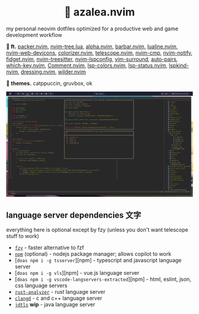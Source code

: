 <div align="center">
    <h1>🌌 azalea.nvim</h1>
</div>

my personal neovim dotfiles optimized for a productive web and game development workflow

**🔁 ft.** [packer.nvim], [nvim-tree.lua], [alpha.nvim], [barbar.nvim], [lualine.nvim],
[nvim-web-devicons], [colorizer.nvim], [telescope.nvim], [nvim-cmp], [nvim-notify], 
[fidget.nvim], [nvim-treesitter], [nvim-lspconfig], [vim-surround], [auto-pairs],
[which-key.nvim], [Comment.nvim], [lsp-colors.nvim], [lsp-status.nvim], [lspkind-nvim],
[dressing.nvim], [wilder.nvim]

**🎨 themes.** catppuccin, gruvbox, ok

<img src="./showcase/gruvbox.png" />

## language server dependencies 文字

everything here is optional except by fzy (unless you don't want telescope stuff to work)

* [`fzy`] - faster alternative to fzf
* [`npm`] (optional) - nodejs package manager; allows copilot to work
* [`doas npm i -g tsserver`][npm] - typescript and javascript language server
* [`doas npm i -g vls`][npm] - vue.js language server
* [`doas npm i -g vscode-langservers-extracted`][npm] - html, eslint, json, css language servers
* [`rust-analyzer`] - rust language server
* [`clangd`] - c and c++ language server
* [`jdtls`] **wip** - java language server

[`fzy`]: https://github.com/jhawthorn/fzy
[`npm`]: https://nodejs.org
[`rust-analyzer`]: https://rust-analyzer.github.io/manual.html
[`clangd`]: https://clangd.llvm.org/
[`jdtls`]: https://github.com/eclipse/eclipse.jdt.ls 

[packer.nvim]: https://github.com/wbthomason/packer.nvim
[nvim-tree.lua]: https://github.com/kyazdani42/nvim-tree.lua
[alpha.nvim]: https://github.com/goolord/alpha-nvim
[barbar.nvim]: https://github.com/romgrk/barbar.nvim
[lualine.nvim]: https://github.com/nvim-lualine/lualine.nvim
[nvim-web-devicons]: https://github.com/kyazdani42/nvim-web-devicons
[colorizer.nvim]: https://github.com/norcalli/nvim-colorizer.lua
[dressing.nvim]: https://github.com/stevearc/dressing.nvim
[wilder.nvim]: https://github.com/gelguy/wilder.nvim
[telescope.nvim]: https://github.com/nvim-telescope/telescope.nvim
[nvim-cmp]: https://github.com/hrsh7th/nvim-cmp
[nvim-notify]: https://github.com/rcarriga/nvim-notify
[fidget.nvim]: https://github.com/j-hui/fidget.nvim
[nvim-treesitter]: https://github.com/nvim-treesitter/nvim-treesitter
[nvim-lspconfig]: https://github.com/neovim/nvim-lspconfig
[vim-surround]: https://github.com/tpope/vim-surround
[auto-pairs]: https://github.com/jiangmiao/auto-pairs
[which-key.nvim]: https://github.com/folke/which-key.nvim
[Comment.nvim]: https://github.com/numToStr/Comment.nvim
[lsp-colors.nvim]: https://github.com/folke/lsp-colors.nvim
[lsp-status.nvim]: https://github.com/nvim-lua/lsp-status.nvim
[lspkind-nvim]: onsails/lspkind-nvim
